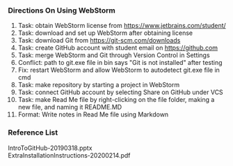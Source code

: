 ### Directions On Using WebStorm
1. Task: obtain WebStorm license from https://www.jetbrains.com/student/
2. Task: download and set up WebStorm after obtaining license
3. Task: download Git from https://git-scm.com/downloads
4. Task: create GitHub account with student email on https://github.com
5. Task: merge WebStorm and Git through Version Control in Settings
6. Conflict: path to git.exe file in bin says "Git is not installed" after testing
7. Fix: restart WebStorm and allow WebStorm to autodetect git.exe file in cmd
8. Task: make repository by starting a project in WebStorm
9. Task: connect GitHub account by selecting Share on GitHub under VCS
10. Task: make Read Me file by right-clicking on the file folder, making a new file, and naming it README.MD
11. Format: Write notes in Read Me file using Markdown
### Reference List
IntroToGitHub-20190318.pptx  
ExtraInstallationInstructions-20200214.pdf
